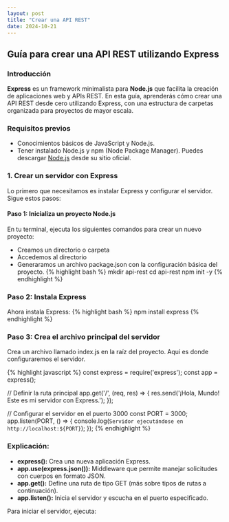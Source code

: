 ```yaml
---
layout: post
title: "Crear una API REST"
date: 2024-10-21
---
```


## Guía para crear una API REST utilizando Express

### **Introducción**

**Express** es un framework minimalista para **Node.js** que facilita la creación de aplicaciones web y APIs REST. 
En esta guía, aprenderás cómo crear una API REST desde cero utilizando Express, con una estructura de carpetas organizada para proyectos de mayor escala.

### **Requisitos previos**

- Conocimientos básicos de JavaScript y Node.js.
- Tener instalado Node.js y npm (Node Package Manager).
Puedes descargar [Node.js](https://nodejs.org) desde su sitio oficial.

### **1. Crear un servidor con Express**

Lo primero que necesitamos es instalar Express y configurar el servidor. Sigue estos pasos:

#### **Paso 1: Inicializa un proyecto Node.js**
En tu terminal, ejecuta los siguientes comandos para crear un nuevo proyecto:
-  Creamos un directorio o carpeta
-  Accedemos al directorio
-  Generaramos un archivo package.json con la configuración básica del proyecto.
{% highlight bash %}
   mkdir api-rest
   cd api-rest
   npm init -y
{% endhighlight %}

### Paso 2: Instala Express
Ahora instala Express:
{% highlight bash %}
npm install express
{% endhighlight %}

### Paso 3: Crea el archivo principal del servidor
Crea un archivo llamado index.js en la raíz del proyecto. Aquí es donde configuraremos el servidor.

{% highlight javascript %}
const express = require('express');
const app = express();

// Definir la ruta principal
app.get('/', (req, res) => {
  res.send('¡Hola, Mundo! Este es mi servidor con Express.');
});

// Configurar el servidor en el puerto 3000
const PORT = 3000;
app.listen(PORT, () => {
  console.log(`Servidor ejecutándose en http://localhost:${PORT}`);
});
{% endhighlight %}

### Explicación:
- **express():** Crea una nueva aplicación Express.
- **app.use(express.json()):** Middleware que permite manejar solicitudes con cuerpos en formato JSON.
- **app.get():** Define una ruta de tipo GET (más sobre tipos de rutas a continuación).
- **app.listen():** Inicia el servidor y escucha en el puerto especificado.
  
Para iniciar el servidor, ejecuta:
